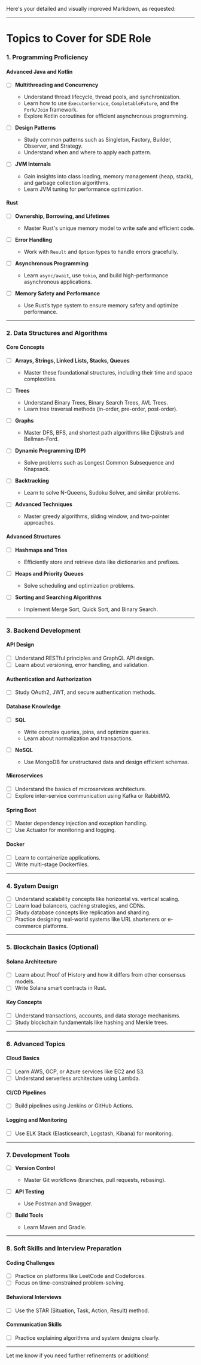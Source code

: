Here's your detailed and visually improved Markdown, as requested: 

---

# Topics to Cover for SDE Role

### 1. **Programming Proficiency**

#### **Advanced Java and Kotlin**
- [ ] **Multithreading and Concurrency**  
  - Understand thread lifecycle, thread pools, and synchronization.  
  - Learn how to use `ExecutorService`, `CompletableFuture`, and the `Fork/Join` framework.  
  - Explore Kotlin coroutines for efficient asynchronous programming.
  
- [ ] **Design Patterns**  
  - Study common patterns such as Singleton, Factory, Builder, Observer, and Strategy.  
  - Understand when and where to apply each pattern.

- [ ] **JVM Internals**  
  - Gain insights into class loading, memory management (heap, stack), and garbage collection algorithms.  
  - Learn JVM tuning for performance optimization.

#### **Rust**
- [ ] **Ownership, Borrowing, and Lifetimes**  
  - Master Rust's unique memory model to write safe and efficient code.
  
- [ ] **Error Handling**  
  - Work with `Result` and `Option` types to handle errors gracefully.  

- [ ] **Asynchronous Programming**  
  - Learn `async/await`, use `tokio`, and build high-performance asynchronous applications.  
  
- [ ] **Memory Safety and Performance**  
  - Use Rust’s type system to ensure memory safety and optimize performance.

---

### 2. **Data Structures and Algorithms**

#### **Core Concepts**
- [ ] **Arrays, Strings, Linked Lists, Stacks, Queues**  
  - Master these foundational structures, including their time and space complexities.  

- [ ] **Trees**  
  - Understand Binary Trees, Binary Search Trees, AVL Trees.  
  - Learn tree traversal methods (in-order, pre-order, post-order).  

- [ ] **Graphs**  
  - Master DFS, BFS, and shortest path algorithms like Dijkstra’s and Bellman-Ford.  

- [ ] **Dynamic Programming (DP)**  
  - Solve problems such as Longest Common Subsequence and Knapsack.

- [ ] **Backtracking**  
  - Learn to solve N-Queens, Sudoku Solver, and similar problems.

- [ ] **Advanced Techniques**  
  - Master greedy algorithms, sliding window, and two-pointer approaches.

#### **Advanced Structures**
- [ ] **Hashmaps and Tries**  
  - Efficiently store and retrieve data like dictionaries and prefixes.  

- [ ] **Heaps and Priority Queues**  
  - Solve scheduling and optimization problems.  

- [ ] **Sorting and Searching Algorithms**  
  - Implement Merge Sort, Quick Sort, and Binary Search.

---

### 3. **Backend Development**

#### **API Design**
- [ ] Understand RESTful principles and GraphQL API design.  
- [ ] Learn about versioning, error handling, and validation.  

#### **Authentication and Authorization**
- [ ] Study OAuth2, JWT, and secure authentication methods.

#### **Database Knowledge**
- [ ] **SQL**  
  - Write complex queries, joins, and optimize queries.  
  - Learn about normalization and transactions.  

- [ ] **NoSQL**  
  - Use MongoDB for unstructured data and design efficient schemas.

#### **Microservices**
- [ ] Understand the basics of microservices architecture.  
- [ ] Explore inter-service communication using Kafka or RabbitMQ.

#### **Spring Boot**
- [ ] Master dependency injection and exception handling.  
- [ ] Use Actuator for monitoring and logging.

#### **Docker**
- [ ] Learn to containerize applications.  
- [ ] Write multi-stage Dockerfiles.

---

### 4. **System Design**
- [ ] Understand scalability concepts like horizontal vs. vertical scaling.  
- [ ] Learn load balancers, caching strategies, and CDNs.  
- [ ] Study database concepts like replication and sharding.  
- [ ] Practice designing real-world systems like URL shorteners or e-commerce platforms.

---

### 5. **Blockchain Basics (Optional)**

#### **Solana Architecture**
- [ ] Learn about Proof of History and how it differs from other consensus models.  
- [ ] Write Solana smart contracts in Rust.

#### **Key Concepts**
- [ ] Understand transactions, accounts, and data storage mechanisms.  
- [ ] Study blockchain fundamentals like hashing and Merkle trees.

---

### 6. **Advanced Topics**

#### **Cloud Basics**
- [ ] Learn AWS, GCP, or Azure services like EC2 and S3.  
- [ ] Understand serverless architecture using Lambda.

#### **CI/CD Pipelines**
- [ ] Build pipelines using Jenkins or GitHub Actions.

#### **Logging and Monitoring**
- [ ] Use ELK Stack (Elasticsearch, Logstash, Kibana) for monitoring.

---

### 7. **Development Tools**

- [ ] **Version Control**  
  - Master Git workflows (branches, pull requests, rebasing).  

- [ ] **API Testing**  
  - Use Postman and Swagger.

- [ ] **Build Tools**  
  - Learn Maven and Gradle.

---

### 8. **Soft Skills and Interview Preparation**

#### **Coding Challenges**
- [ ] Practice on platforms like LeetCode and Codeforces.  
- [ ] Focus on time-constrained problem-solving.  

#### **Behavioral Interviews**
- [ ] Use the STAR (Situation, Task, Action, Result) method.  

#### **Communication Skills**
- [ ] Practice explaining algorithms and system designs clearly.  

---

Let me know if you need further refinements or additions!
